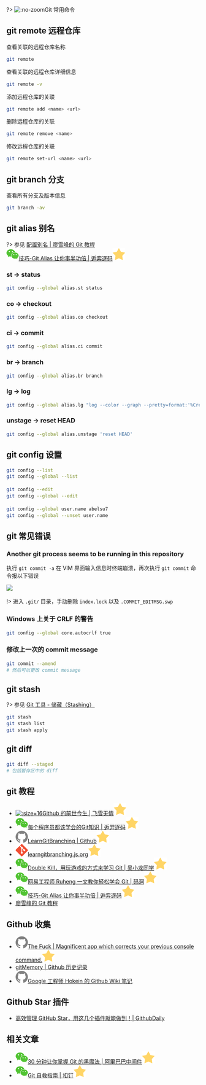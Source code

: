 ?> ![](https://notes.abelsu7.top/_media/git.svg ':no-zoom')Git 常用命令

## git remote 远程仓库

查看关联的远程仓库名称

```bash
git remote
```

查看关联的远程仓库详细信息

```bash
git remote -v
```

添加远程仓库的关联

```bash
git remote add <name> <url>
```

删除远程仓库的关联

```bash
git remote remove <name>
```

修改远程仓库的关联

```bash
git remote set-url <name> <url>
```

## git branch 分支

查看所有分支及版本信息

```bash
git branch -av
```

## git alias 别名

?> 参见 [配置别名 | 廖雪峰的 Git 教程](https://www.liaoxuefeng.com/wiki/896043488029600/898732837407424#0)<br>[![](logo/wechat.svg)技巧-Git Alias 让你事半功倍 | 逅弈逐码![](logo/star.svg)](https://mp.weixin.qq.com/s/IrkIeYlL9Hsysgq-RoMuVg)

### st -> status

```bash
git config --global alias.st status
```

### co -> checkout

```bash
git config --global alias.co checkout
```

### ci -> commit

```bash
git config --global alias.ci commit
```

### br -> branch

```bash
git config --global alias.br branch
```

### lg -> log

```bash
git config --global alias.lg "log --color --graph --pretty=format:'%Cred%h%Creset -%C(yellow)%d%Creset %s %Cgreen(%cr) %C(bold blue)<%an>%Creset' --abbrev-commit"
```

### unstage -> reset HEAD

```bash
git config --global alias.unstage 'reset HEAD'
```

## git config 设置

```bash
git config --list
git config --global --list

git config --edit
git config --global --edit

git config --global user.name abelsu7
git config --global --unset user.name
```

## git 常见错误

### Another git process seems to be running in this repository

执行 `git commit -a` 在 VIM 界面输入信息时终端崩溃，再次执行 `git commit` 命令报以下错误

![](https://notes.abelsu7.top/_images/git-lock.png)

!> 进入 `.git/` 目录，手动删除 `index.lock` 以及 `.COMMIT_EDITMSG.swp`

### Windows 上关于 CRLF 的警告

```bash
git config --global core.autocrlf true
```

### 修改上一次的 commit message

```bash
git commit --amend
# 然后可以更改 commit message
```


## git stash

?> 参见 [Git 工具 - 储藏（Stashing）](https://git-scm.com/book/zh/v1/Git-工具-储藏（Stashing）) 

```bash
git stash
git stash list
git stash apply
```

## git diff

```bash
git diff --staged
# 包括暂存区中的 diff
```

## git 教程

- [![](logo/flysnow.ico ':size=16')Github 的前世今生 | 飞雪无情![](logo/star.svg)](https://www.flysnow.org/2019/01/09/github-milestones.html)
- [![](logo/wechat.svg)每个程序员都该学会的Git知识 | 逅羿逐码![](logo/star.svg)](https://mp.weixin.qq.com/s/qgNua-ZcllDNk3G3W12T7Q)
- [![](logo/github.svg)LearnGitBranching | Github![](logo/star.svg)](https://github.com/pcottle/learnGitBranching)
- [![](logo/git.svg)learngitbranching.js.org![](logo/star.svg)](https://learngitbranching.js.org)
- [![](logo/wechat.svg)Double Kill，用玩游戏的方式来学习 Git | 吴小龙同学![](logo/star.svg)](https://mp.weixin.qq.com/s/xf1vqsMpD5HcbYB_DRghEA)
- [![](logo/wechat.svg)网易工程师 Ruheng 一文教你轻松学会 Git | 码洞![](logo/star.svg)](https://mp.weixin.qq.com/s/alB76HmbOzvc21srLOuoRw)
- [![](logo/wechat.svg)技巧-Git Alias 让你事半功倍 | 逅弈逐码![](logo/star.svg)](https://mp.weixin.qq.com/s/IrkIeYlL9Hsysgq-RoMuVg)
- [廖雪峰的 Git 教程](https://www.liaoxuefeng.com/wiki/896043488029600)

## Github 收集

- [![](logo/github.svg)The Fuck | Magnificent app which corrects your previous console command.![](logo/star.svg)](https://github.com/nvbn/thefuck)
- [gitMemory | Github 历史记录](https://www.gitmemory.com/)
- [![](logo/github.svg)Google 工程师 Hokein 的 Github Wiki 笔记](https://github.com/hokein/Wiki/wiki)

## Github Star 插件

- [高效管理 GitHub Star，用这几个插件就能做到！| GithubDaily](https://mp.weixin.qq.com/s/xHXUbtmzlKX8TFm1KIEYug)

## 相关文章

- [![](logo/wechat.svg)30 分钟让你掌握 Git 的黑魔法 | 阿里巴巴中间件![](logo/star.svg)](https://mp.weixin.qq.com/s/PstnDFD7iFbdJ90z-lC6yw)
- [![](logo/wechat.svg)Git 自救指南 | 扣钉![](logo/star.svg)](https://mp.weixin.qq.com/s/kr0KrwpueC73PD8Ma_AuWg)
